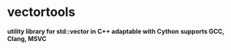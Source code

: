 # vectortools
**utility library for std::vector in C++ adaptable with Cython**
**supports GCC, Clang, MSVC**
